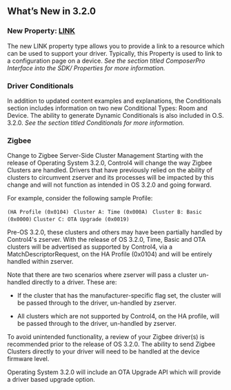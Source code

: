 ## What’s New in 3.2.0

### New Property: [LINK][1]

The new LINK property type allows you to provide a link to a resource which can be used to support your driver. Typically, this Property is used to link to a configuration page on a device. _See the section titled ComposerPro Interface into the SDK/ Properties for more information._



### Driver Conditionals

In addition to updated content examples and explanations, the Conditionals section includes information on two new Conditional Types: Room and Device. The ability to generate Dynamic Conditionals is also included in O.S. 3.2.0. _See the section titled Conditionals for more information._



### Zigbee

Change to Zigbee Server-Side Cluster Management 
Starting with the release of Operating System 3.2.0, Control4 will change the way Zigbee Clusters are handled. Drivers that have previously relied on the ability of clusters to circumvent zserver and its processes will be impacted by this change and will not function as intended in OS 3.2.0 and going forward.

For example, consider the following sample Profile:

`(HA Profile (0x0104)`
   ` Cluster A: Time (0x000A)`
   ` Cluster B: Basic (0x0000)`
`Cluster C: OTA Upgrade (0x0019)`

Pre-OS 3.2.0, these clusters and others may have been partially handled by Control4's zserver. With the release of OS 3.2.0, Time, Basic and OTA clusters will be advertised as supported by Control4, via a MatchDescriptorRequest, on the HA Profile (0x0104) and will be entirely handled within zserver.

Note that there are two scenarios where zserver will pass a cluster un-handled directly to a driver. These are:

- If the cluster that has the manufacturer-specific flag set, the cluster will be passed through to the driver, un-handled by zserver.

- All clusters which are not supported by Control4, on the HA profile, will be passed through to the driver, un-handled by zserver.

To avoid unintended functionality, a review of your Zigbee driver(s) is recommended prior to the release of OS 3.2.0. The ability to send Zigbee Clusters directly to your driver will need to be handled at the device firmware level.

Operating System 3.2.0 will include an OTA Upgrade API which will provide a driver based upgrade option.

[1]:	#PROPERTIES